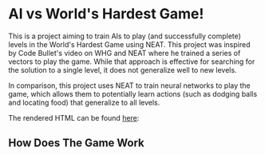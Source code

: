 # AI vs World's Hardest Game!

This is a project aiming to train AIs to play (and successfully complete) levels in the World's Hardest Game using NEAT.
This project was inspired by Code Bullet's video on WHG and NEAT where he trained a series of vectors to play the game. While that approach is effective for searching for the solution to a single level, it does not generalize well to new levels. 

In comparison, this project uses NEAT to train neural networks to play the game, which allows them to potentially learn actions (such as dodging balls and locating food) that generalize to all levels.

The rendered HTML can be found [here](https://davidliii.github.io/Worlds-Hardest-Game-AI/): 

## How Does The Game Work
